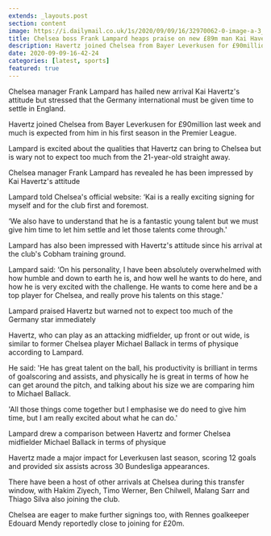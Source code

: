 ```yaml
---
extends: _layouts.post
section: content
image: https://i.dailymail.co.uk/1s/2020/09/09/16/32970062-0-image-a-3_1599664747361.jpg 
title: Chelsea boss Frank Lampard heaps praise on new £89m man Kai Havertz but says he needs time to settle 
description: Havertz joined Chelsea from Bayer Leverkusen for £90million last week and much is expected from him in his first season in the Premier League. 
date: 2020-09-09-16-42-24 
categories: [latest, sports] 
featured: true 
--- 
```

Chelsea manager Frank Lampard has hailed new arrival Kai Havertz's attitude but stressed that the Germany international must be given time to settle in England.

Havertz joined Chelsea from Bayer Leverkusen for £90million last week and much is expected from him in his first season in the Premier League.

Lampard is excited about the qualities that Havertz can bring to Chelsea but is wary not to expect too much from the 21-year-old straight away. 

Chelsea manager Frank Lampard has revealed he has been impressed by Kai Havertz's attitude

Lampard told Chelsea's official website: ‘Kai is a really exciting signing for myself and for the club first and foremost.

‘We also have to understand that he is a fantastic young talent but we must give him time to let him settle and let those talents come through.'

Lampard has also been impressed with Havertz's attitude since his arrival at the club's Cobham training ground. 

Lampard said: ‘On his personality, I have been absolutely overwhelmed with how humble and down to earth he is, and how well he wants to do here, and how he is very excited with the challenge. He wants to come here and be a top player for Chelsea, and really prove his talents on this stage.'

Lampard praised Havertz but warned not to expect too much of the Germany star immediately

Havertz, who can play as an attacking midfielder, up front or out wide, is similar to former Chelsea player Michael Ballack in terms of physique according to Lampard.

He said: 'He has great talent on the ball, his productivity is brilliant in terms of goalscoring and assists, and physically he is great in terms of how he can get around the pitch, and talking about his size we are comparing him to Michael Ballack. 

'All those things come together but I emphasise we do need to give him time, but I am really excited about what he can do.' 

Lampard drew a comparison between Havertz and former Chelsea midfielder Michael Ballack in terms of physique

Havertz made a major impact for Leverkusen last season, scoring 12 goals and provided six assists across 30 Bundesliga appearances.

There have been a host of other arrivals at Chelsea during this transfer window, with Hakim Ziyech, Timo Werner, Ben Chilwell, Malang Sarr and Thiago Silva also joining the club.

Chelsea are eager to make further signings too, with Rennes goalkeeper Edouard Mendy reportedly close to joining for £20m.

